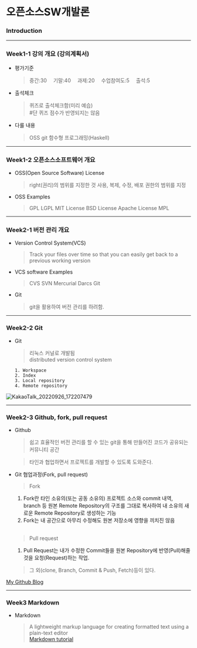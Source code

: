 # **오픈소스SW개발론**

### Introduction

-------------
### Week1-1 강의 개요 (강의계획서)
* 평가기준
    > 중간:30 
    > 기말:40 
    > 과제:20 
    > 수업참여도:5 
    > 출석:5 
* 출석체크
    > 퀴즈로 출석체크함(미리 예습)<br/>
    > #단 퀴즈 점수가 반영되지는 않음 

* 다룰 내용
    > OSS
    > git
    > 함수형 프로그래밍(Haskell)

-------------
### Week1-2 오픈소스소프트웨어 개요
* OSS(Open Source Software) License  

    > right(권리)의 범위를 지정한 것
    > 사용, 복제, 수정, 배포 권한의 범위를 지정

* OSS Examples  

    > GPL
    > LGPL
    > MIT License
    > BSD License
    > Apache License
    > MPL


-------------
### Week2-1 버전 관리 개요

* Version Control System(VCS)
    > Track your files over time so that you can easily get back to a previous working version

* VCS software Examples

    > CVS
    > SVN
    > Mercurial
    > Darcs
    > Git

* Git
    > git을 활용하여 버전 관리를 하려함.

-------------
### Week2-2 Git
* Git
    > 리눅스 커널로 개발됨    
    > distributed version control system    
    
      1. Workspace
      2. Index
      3. Local repository
      4. Remote repository

![KakaoTalk_20220926_172207479](https://user-images.githubusercontent.com/74405066/192235061-77706160-38dd-493b-bce1-ddf10773e363.jpg)

-------------
### Week2-3 Github, fork, pull request
* Github
  > 쉽고 효율적인 버전 관리를 할 수 있는 git을 통해 만들어진 코드가 공유되는 커뮤니티 공간 

  > 타인과 협업하면서 프로젝트를 개발할 수 있도록 도와준다.  

* Git 협업과정(Fork, pull request)  

  > Fork  
    1. Fork란 타인 소유의(또는 공동 소유의) 프로젝트 소스와 commit 내역, branch 등 원본 Remote Repository의 구조를 그대로 복사하여 내 소유의 새로운 Remote Repository로 생성하는 기능
    2. Fork는 내 공간으로 아무리 수정해도 원본 저장소에 영향을 끼치진 않음<br><br>

  > Pull request  
    1. Pull Request는 내가 수정한 Commit들을 원본 Repository에 반영(Pull)해줄 것을 요청(Request)하는 작업.
      
  > 그 외(clone, Branch, Commit & Push, Fetch)등이 있다.



[My Github Blog](https://github.com/Donok53)

-------------
### Week3     Markdown
* Markdown<br/> 
    > A lightweight markup language for creating formatted text using a plain-text editor    
[Markdown tutorial](https://www.markdowntutorial.com/)
